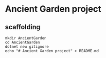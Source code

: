 # Ancient Garden project

## scaffolding

```shell
mkdir AncientGarden
cd AncientGarden
dotnet new gitignore
echo "# Ancient Garden project" > README.md
```

